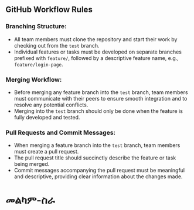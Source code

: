 ## GitHub Workflow Rules

### Branching Structure:
- All team members must clone the repository and start their work by checking out from the `test` branch.
- Individual features or tasks must be developed on separate branches prefixed with `feature/`, followed by a descriptive feature name, e.g., `feature/login-page`.

### Merging Workflow:
- Before merging any feature branch into the `test` branch, team members must communicate with their peers to ensure smooth integration and to resolve any potential conflicts.
- Merging into the `test` branch should only be done when the feature is fully developed and tested.

### Pull Requests and Commit Messages:
- When merging a feature branch into the `test` branch, team members must create a pull request.
- The pull request title should succinctly describe the feature or task being merged.
- Commit messages accompanying the pull request must be meaningful and descriptive, providing clear information about the changes made.



# መልካም-ስራ
